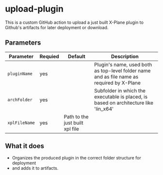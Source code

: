 # upload-plugin

This is a custom GitHub action to upload a just built X-Plane plugin to Github's artifacts for later deployment or download.

## Parameters

Parameter|Requied|Default|Description
---------|-------|-------|------------
`pluginName`|yes||Plugin's name, used both as top-level folder name and as file name as required by X-Plane
`archFolder`|yes||Subfolder in which the executable is placed, is based on architecture like 'lin_x64'
`xplFileName`|yes|Path to the just built xpl file

## What it does

- Organizes the produced plugin in the correct folder structure for deployment
- and adds it to artifacts.
